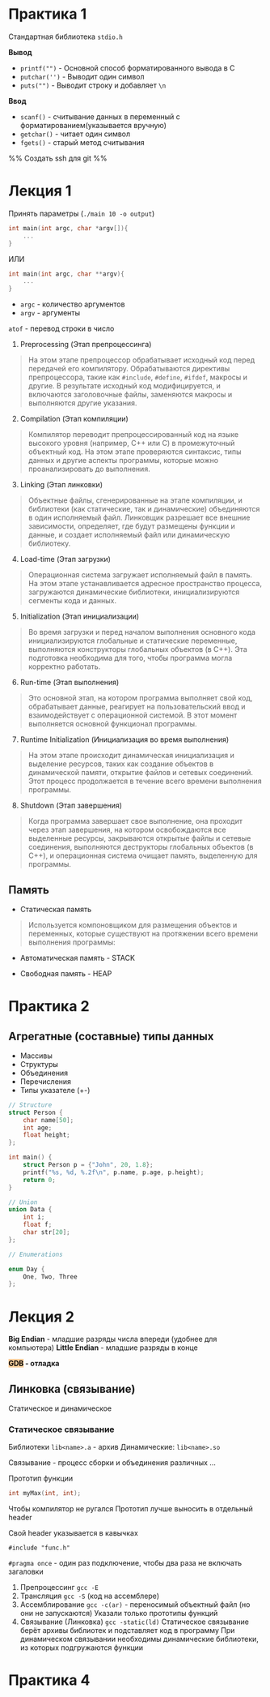 # Практика 1
Стандартная библиотека `stdio.h`

**Вывод**
- `printf("")` - Основной способ форматированного вывода в C
- `putchar('')` - Выводит один символ
- `puts("")` - Выводит строку и добавляет `\n`

**Ввод**
- `scanf()` - считывание данных в переменный с форматированием(указывается вручную)
- `getchar()` - читает один символ
- `fgets()` - старый метод считывания 

%% Создать ssh для git %%

# Лекция 1
Принять параметры (`./main 10 -o output`)
```c
int main(int argc, char *argv[]){
    ...
}
```
ИЛИ
```c
int main(int argc, char **argv){
    ...
}
```
- `argc` - количество аргументов
- `argv` - аргументы

`atof` - перевод строки в число

1. Preprocessing (Этап препроцессинга) 
> На этом этапе препроцессор обрабатывает исходный код перед передачей его компилятору. Обрабатываются директивы препроцессора, такие как `#include`, `#define`, `#ifdef`, макросы и другие. В результате исходный код модифицируется, и включаются заголовочные файлы, заменяются макросы и выполняются другие указания. 
2. Compilation (Этап компиляции) 
> Компилятор переводит препроцессированный код на языке высокого уровня (например, C++ или C) в промежуточный объектный код. На этом этапе проверяются синтаксис, типы данных и другие аспекты программы, которые можно проанализировать до выполнения. 
3. Linking (Этап линковки) 
> Объектные файлы, сгенерированные на этапе компиляции, и библиотеки (как статические, так и динамические) объединяются в один исполняемый файл. Линковщик разрешает все внешние зависимости, определяет, где будут размещены функции и данные, и создает исполняемый файл или динамическую библиотеку. 
4. Load-time (Этап загрузки) 
> Операционная система загружает исполняемый файл в память. На этом этапе устанавливается адресное пространство процесса, загружаются динамические библиотеки, инициализируются сегменты кода и данных. 
5. Initialization (Этап инициализации) 
> Во время загрузки и перед началом выполнения основного кода инициализируются глобальные и статические переменные, выполняются конструкторы глобальных объектов (в C++). Эта подготовка необходима для того, чтобы программа могла корректно работать. 
6. Run-time (Этап выполнения)
> Это основной этап, на котором программа выполняет свой код, обрабатывает данные, реагирует на пользовательский ввод и взаимодействует с операционной системой. В этот момент выполняется основной функционал программы. 
7. Runtime Initialization (Инициализация во время выполнения)
> На этом этапе происходит динамическая инициализация и выделение ресурсов, таких как создание объектов в динамической памяти, открытие файлов и сетевых соединений. Этот процесс продолжается в течение всего времени выполнения программы. 
8. Shutdown (Этап завершения) 
> Когда программа завершает свое выполнение, она проходит через этап завершения, на котором освобождаются все выделенные ресурсы, закрываются открытые файлы и сетевые соединения, выполняются деструкторы глобальных объектов (в C++), и операционная система очищает память, выделенную для программы.


##  Память
- Статическая память
> Используется компоновщиком для размещения объектов и переменных, которые существуют на протяжении всего времени выполнения программы:
- Автоматическая память - STACK
> 
- Свободная память - HEAP

# Практика 2
## Агрегатные (составные) типы данных
- Массивы
- Структуры
- Объединения 
- Перечисления
- Типы указателе (+-)

```c
// Structure
struct Person {
    char name[50];
    int age;
    float height;  
};

int main() {
    struct Person p = {"John", 20, 1.8};
    printf("%s, %d, %.2f\n", p.name, p.age, p.height);
    return 0;
}
```

```c
// Union
union Data {
    int i;
    float f;
    char str[20];
};
```

```c
// Enumerations

enum Day {
    One, Two, Three
};
```

# Лекция 2
**Big Endian** - младшие разряды числа впереди (удобнее для компьютера)
**Little Endian** - младшие разряды в конце

**<mark style="background: #FFB86CA6;">GDB</mark> - отладка**

## Линковка (связывание)
Статическое и динамическое
### Статическое связывание
Библиотеки  `lib<name>.a` - архив
Динамические: `lib<name>.so`

Связывание - процесс сборки и объединения различных ...

Прототип функции
```c
int myMax(int, int);
```
Чтобы компилятор не ругался
Прототип лучше выносить в отдельный header

Свой header указывается в кавычках
```
#include "func.h" 
```

`#pragma once` - один раз подключение, чтобы два раза не включать загаловки

1. Препроцессинг `gcc -E` 
2. Трансляция `gcc -S` (код на ассемблере)
3. Ассемблирование `gcc -c(ar)` - переносимый объектный файл (но они не запускаются)
    Указали только прототипы функций
4. Связывание (Линковка) `gcc -static(ld)`
    Статическое связывание берёт архивы библиотек и подставляет код в программу
    При динамическом связывании необходимы динамические библиотеки, из которых подгружаются функции


# Практика 4
